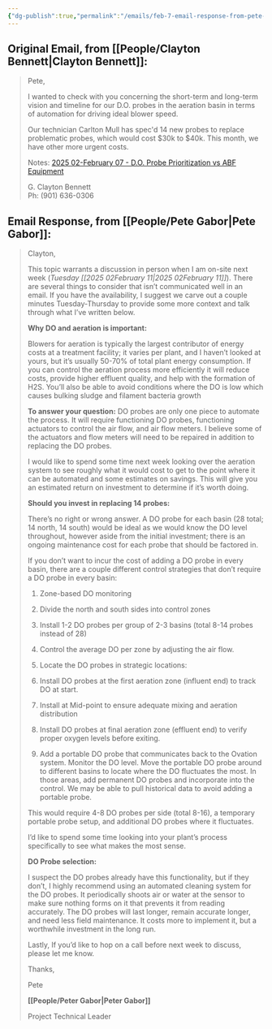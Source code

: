 ```yaml
---
{"dg-publish":true,"permalink":"/emails/feb-7-email-response-from-pete-gabor-concerning-do-probe-prioritization/","noteIcon":"","created":"2025-05-20T10:31:48.853-05:00"}
---
```



## Original Email, from [[People/Clayton Bennett\|Clayton Bennett]]:

> Pete,
> 
> I wanted to check with you concerning the short-term and long-term vision and timeline for our D.O. probes in the aeration basin in terms of automation for driving ideal blower speed.
> 
> Our technician Carlton Mull has spec'd 14 new probes to replace problematic probes, which would cost $30k to $40k. This month, we have other more urgent costs.
>   
> 
> Notes: [2025 02-February 07 - D.O. Probe Prioritization vs ABF Equipment](https://maxson-engineering-notes.vercel.app/meetings/2025-02-february-07-d-o-probe-prioritization-vs-abf-equipment/ "https://maxson-engineering-notes.vercel.app/meetings/2025-02-february-07-d-o-probe-prioritization-vs-abf-equipment/") 
> 
> G. Clayton Bennett  
> Ph: (901) 636-0306
## Email Response, from [[People/Pete Gabor\|Pete Gabor]]:
> Clayton,
> 
> This topic warrants a discussion in person when I am on-site next week (*Tuesday [[2025 02February 11\|2025 02February 11]]*). There are several things to consider that isn’t communicated well in an email. If you have the availability, I suggest we carve out a couple minutes Tuesday-Thursday to provide some more context and talk through what I’ve written below.
> 
> **Why DO and aeration is important:**
> 
> Blowers for aeration is typically the largest contributor of energy costs at a treatment facility; it varies per plant, and I haven’t looked at yours, but it’s usually 50-70% of total plant energy consumption. If you can control the aeration process more efficiently it will reduce costs, provide higher effluent quality, and help with the formation of H2S. You’ll also be able to avoid conditions where the DO is low which causes bulking sludge and filament bacteria growth
> 
> **To answer your question:** DO probes are only one piece to automate the process. It will require functioning DO probes, functioning actuators to control the air flow, and air flow meters. I believe some of the actuators and flow meters will need to be repaired in addition to replacing the DO probes.
> 
> I would like to spend some time next week looking over the aeration system to see roughly what it would cost to get to the point where it can be automated and some estimates on savings. This will give you an estimated return on investment to determine if it’s worth doing.
> 
> **Should you invest in replacing 14 probes:**  
> 
> There’s no right or wrong answer. A DO probe for each basin (28 total; 14 north, 14 south) would be ideal as we would know the DO level throughout, however aside from the initial investment; there is an ongoing maintenance cost for each probe that should be factored in.
> 
> If you don’t want to incur the cost of adding a DO probe in every basin, there are a couple different control strategies that don’t require a DO probe in every basin:  
> 
> 1. Zone-based DO monitoring
> 
> 2. Divide the north and south sides into control zones
> 3. Install 1-2 DO probes per group of 2-3 basins (total 8-14 probes instead of 28)
> 4. Control the average DO per zone by adjusting the air flow.
> 
> 1. Locate the DO probes in strategic locations:
> 
> 2. Install DO probes at the first aeration zone (influent end) to track DO at start.
> 3. Install at Mid-point to ensure adequate mixing and aeration distribution
> 4. Install DO probes at final aeration zone (effluent end) to verify proper oxygen levels before exiting.
> 5. Add a portable DO probe that communicates back to the Ovation system. Monitor the DO level. Move the portable DO probe around to different basins to locate where the DO fluctuates the most. In those areas, add permanent DO probes and incorporate into the control. We may be able to pull historical data to avoid adding a portable probe.
> 
> This would require 4-8 DO probes per side (total 8-16), a temporary portable probe setup, and additional DO probes where it fluctuates.
> 
> I’d like to spend some time looking into your plant’s process specifically to see what makes the most sense.
> 
> **DO Probe selection:**
> 
> I suspect the DO probes already have this functionality, but if they don’t, I highly recommend using an automated cleaning system for the DO probes. It periodically shoots air or water at the sensor to make sure nothing forms on it that prevents it from reading accurately. The DO probes will last longer, remain accurate longer, and need less field maintenance. It costs more to implement it, but a worthwhile investment in the long run.
> 
> Lastly, If you’d like to hop on a call before next week to discuss, please let me know.
> 
> Thanks,
> 
> Pete
> 
> **[[People/Peter Gabor\|Peter Gabor]]**
> 
> Project Technical Leader
